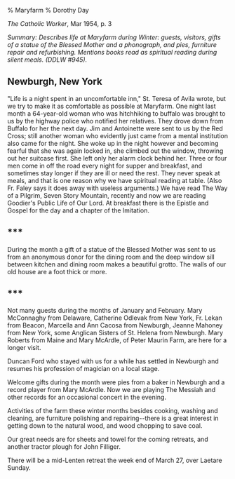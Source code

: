 % Maryfarm
% Dorothy Day

*The Catholic Worker*, Mar 1954, p. 3

*Summary: Describes life at Maryfarm during Winter: guests, visitors,
gifts of a statue of the Blessed Mother and a phonograph, and pies,
furniture repair and refurbishing. Mentions books read as spiritual
reading during silent meals. (DDLW \#945).*

Newburgh, New York
------------------

"Life is a night spent in an uncomfortable inn," St. Teresa of Avila
wrote, but we try to make it as comfortable as possible at Maryfarm. One
night last month a 64-year-old woman who was hitchhiking to buffalo was
brought to us by the highway police who notified her relatives. They
drove down from Buffalo for her the next day. Jim and Antoinette were
sent to us by the Red Cross; still another woman who evidently just came
from a mental institution also came for the night. She woke up in the
night however and becoming fearful that she was again locked in, she
climbed out the window, throwing out her suitcase first. She left only
her alarm clock behind her. Three or four men come in off the road every
night for supper and breakfast, and sometimes stay longer if they are
ill or need the rest. They never speak at meals, and that is one reason
why we have spiritual reading at table. (Also Fr. Faley says it does
away with useless arguments.) We have read The Way of a Pilgrim, Seven
Story Mountain, recently and now we are reading Goodier's Public Life of
Our Lord. At breakfast there is the Epistle and Gospel for the day and a
chapter of the Imitation.

\*\*\*
---

During the month a gift of a statue of the Blessed Mother was sent to us
from an anonymous donor for the dining room and the deep window sill
between kitchen and dining room makes a beautiful grotto. The walls of
our old house are a foot thick or more.

\*\*\*
---

Not many guests during the months of January and February. Mary
McConnaghy from Delaware, Catherine Odlevak from New York, Fr. Lekan
from Beacon, Marcella and Ann Cacosa from Newburgh, Jeanne Mahoney from
New York, some Anglican Sisters of St. Helena from Newburgh. Mary
Roberts from Maine and Mary McArdle, of Peter Maurin Farm, are here for
a longer visit.

Duncan Ford who stayed with us for a while has settled in Newburgh and
resumes his profession of magician on a local stage.

Welcome gifts during the month were pies from a baker in Newburgh and a
record player from Mary McArdle. Now we are playing The Messiah and
other records for an occasional concert in the evening.

Activities of the farm these winter months besides cooking, washing and
cleaning, are furniture polishing and repairing--there is a great
interest in getting down to the natural wood, and wood chopping to save
coal.

Our great needs are for sheets and towel for the coming retreats, and
another tractor plough for John Filliger.

There will be a mid-Lenten retreat the week end of March 27, over
Laetare Sunday.
